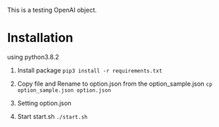 This is a testing OpenAI object.

# Installation

using python3.8.2

1. Install package
`pip3 install -r requirements.txt`

2. Copy file and Rename to option.json from the option_sample.json
`cp option_sample.json option.json`

3. Setting option.json

4. Start start.sh
`./start.sh`
